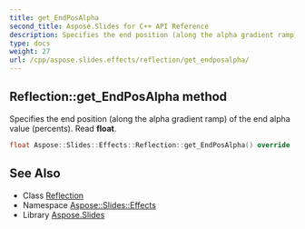 ```yaml
---
title: get_EndPosAlpha
second_title: Aspose.Slides for C++ API Reference
description: Specifies the end position (along the alpha gradient ramp) of the end alpha value (percents). Read float.
type: docs
weight: 27
url: /cpp/aspose.slides.effects/reflection/get_endposalpha/
---
```

## Reflection::get_EndPosAlpha method


Specifies the end position (along the alpha gradient ramp) of the end alpha value (percents). Read **float**.

```cpp
float Aspose::Slides::Effects::Reflection::get_EndPosAlpha() override
```

## See Also

* Class [Reflection](../)
* Namespace [Aspose::Slides::Effects](../../)
* Library [Aspose.Slides](../../../)
